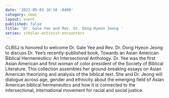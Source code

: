 ```yaml
---
date: '2022-05-03 16:16 -0400'
category: news
layout: event
published: false
title: 'Dr. Gale Yee and Rev. Dr. Dong Hyeon Jeong '
series: scholar-activist-encounters
---
```

CLBSJ is honored to welcome Dr. Gale Yee and Rev. Dr. Dong Hyeon Jeong to discuss Dr. Yee’s recently-published book, Towards an Asian American Biblical Hermeneutics: An Intersectional Anthology. Dr. Yee was the first Asian American and first woman of color president of the Society of Biblical Literature. This collection assembles her ground-breaking essays on Asian American theorizing and analysis of the biblical text. She and Dr. Jeong will dialogue across age, gender and ethnicity about the emerging field of Asian American biblical hermeneutics and how it is connected to the intersectional, international movement for racial and social justice. 
